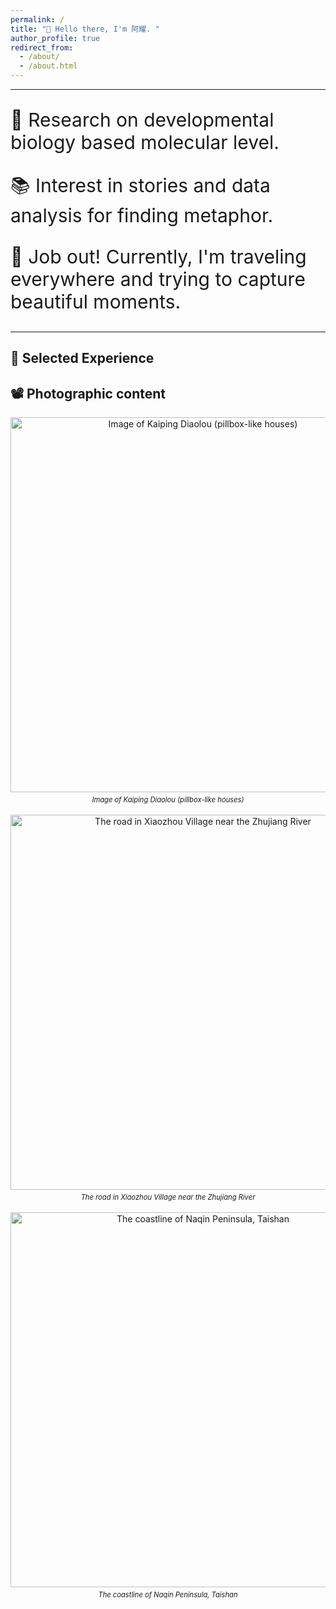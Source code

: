 ```yaml
---
permalink: /
title: "👋 Hello there, I'm 阿耀. "
author_profile: true
redirect_from: 
  - /about/
  - /about.html
---
```


---

<html lang="en">
<head>
  <meta charset="UTF-8">
  <meta name="viewport" content="width=device-width, initial-scale=1.0">
  <title>Increase Font Size</title>
  <style>
    .large-text {
      font-size: 30px; /* 或根据需要设置其他大小 */
    }
  </style>
</head>
<body>
  <p class="large-text">🔬 Research on developmental biology based molecular level.</p>
  <p class="large-text">📚 Interest in stories and data analysis for finding metaphor.</p>
  <p class="large-text">🤔 Job out! Currently, I'm traveling everywhere and trying to capture beautiful moments. </p>
</body>
</html>

---

## 🤖 Selected Experience


## 📽️ Photographic content

<div style="text-align: center;">
  <img src="/images/about_me/Kaiping.jpg" alt="Image of Kaiping Diaolou (pillbox-like houses)" style="width:600px; height:auto; margin-bottom: 5px;">
  <p style="margin: 0; font-size: 0.8em;">
    <em>Image of Kaiping Diaolou (pillbox-like houses)</em>
  </p>
</div>
<br>

<div style="text-align: center;">
  <img src="/images/about_me/Xiaozhou.jpg" alt="The road in Xiaozhou Village near the Zhujiang River" style="width:600px; height:auto; margin-bottom: 5px;">
  <p style="margin: 0; font-size: 0.8em;">
    <em>The road in Xiaozhou Village near the Zhujiang River</em>
  </p>
</div>
<br>

<div style="text-align: center;">
  <img src="/images/about_me/Najin.jpg" alt="The coastline of Naqin Peninsula, Taishan" style="width:600px; height:auto; margin-bottom: 5px;">
  <p style="margin: 0; font-size: 0.8em;">
    <em>The coastline of Naqin Peninsula, Taishan</em>
  </p>
</div>
 


